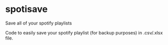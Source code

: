 # spotisave
Save all of your spotify playlists 


Code to easily save your spotify playlist (for backup purposes) in .csv/.xlsx file. 
